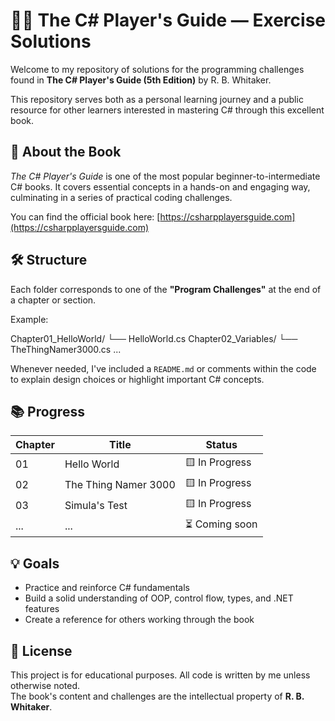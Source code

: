 # 🧙‍♂️ The C# Player's Guide — Exercise Solutions

Welcome to my repository of solutions for the programming challenges found in **The C# Player's Guide (5th Edition)** by R. B. Whitaker.

This repository serves both as a personal learning journey and a public resource for other learners interested in mastering C# through this excellent book.

## 📘 About the Book

*The C# Player's Guide* is one of the most popular beginner-to-intermediate C# books. It covers essential concepts in a hands-on and engaging way, culminating in a series of practical coding challenges.

You can find the official book here: [https://csharpplayersguide.com](https://csharpplayersguide.com)

## 🛠️ Structure

Each folder corresponds to one of the **"Program Challenges"** at the end of a chapter or section.

Example:

Chapter01_HelloWorld/
└── HelloWorld.cs
Chapter02_Variables/
└── TheThingNamer3000.cs
...


Whenever needed, I've included a `README.md` or comments within the code to explain design choices or highlight important C# concepts.

## 📚 Progress

| Chapter | Title                        | Status      |
|---------|------------------------------|-------------|
| 01      | Hello World                  | 🟨 In Progress |
| 02      | The Thing Namer 3000         | 🟨 In Progress |
| 03      | Simula's Test                | 🟨 In Progress |
| ...     | ...                          | ⏳ Coming soon |

## 💡 Goals

- Practice and reinforce C# fundamentals
- Build a solid understanding of OOP, control flow, types, and .NET features
- Create a reference for others working through the book

## 🧾 License

This project is for educational purposes. All code is written by me unless otherwise noted.  
The book's content and challenges are the intellectual property of **R. B. Whitaker**.
